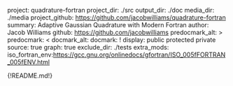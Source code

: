project: quadrature-fortran
project_dir: ./src
output_dir: ./doc
media_dir: ./media
project_github: https://github.com/jacobwilliams/quadrature-fortran
summary: Adaptive Gaussian Quadrature with Modern Fortran
author: Jacob Williams
github: https://github.com/jacobwilliams
predocmark_alt: >
predocmark: <
docmark_alt:
docmark: !
display: public
         protected
         private
source: true
graph: true
exclude_dir: ./tests
extra_mods: iso_fortran_env:https://gcc.gnu.org/onlinedocs/gfortran/ISO_005fFORTRAN_005fENV.html

{!README.md!}
